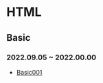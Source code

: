 # HTML
## Basic
### 2022.09.05 ~ 2022.00.00
* [Basic001](https://github.com/MingDa-Ni/TIL/blob/master/HTML/Basic/Basic001.md)